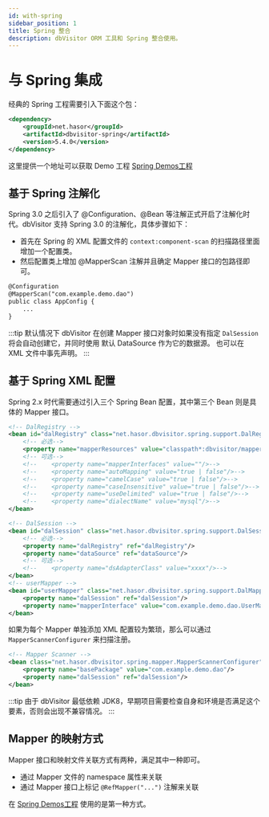 ```yaml
---
id: with-spring
sidebar_position: 1
title: Spring 整合
description: dbVisitor ORM 工具和 Spring 整合使用。
---
```

# 与 Spring 集成

经典的 Spring 工程需要引入下面这个包：

```xml
<dependency>
    <groupId>net.hasor</groupId>
    <artifactId>dbvisitor-spring</artifactId>
    <version>5.4.0</version>
</dependency>
```

这里提供一个地址可以获取 Demo 工程 [Spring Demos工程](https://gitee.com/zycgit/dbvisitor/tree/main/dbvisitor-example/spring/)

## 基于 Spring 注解化

Spring 3.0 之后引入了 @Configuration、@Bean 等注解正式开启了注解化时代。dbVisitor 支持 Spring 3.0 的注解化，具体步骤如下：

- 首先在 Spring 的 XML 配置文件的 `context:component-scan` 的扫描路径里面增加一个配置类。
- 然后配置类上增加 @MapperScan 注解并且确定 Mapper 接口的包路径即可。

```xml
@Configuration
@MapperScan("com.example.demo.dao")
public class AppConfig {
    ...
}
```

:::tip
默认情况下 dbVisitor 在创建 Mapper 接口对象时如果没有指定 `DalSession` 将会自动创建它，并同时使用 默认 DataSource 作为它的数据源。
也可以在 XML 文件中事先声明。
:::

## 基于 Spring XML 配置

Spring 2.x 时代需要通过引入三个 Spring Bean 配置，其中第三个 Bean 则是具体的 Mapper 接口。

```xml
<!-- DalRegistry -->
<bean id="dalRegistry" class="net.hasor.dbvisitor.spring.support.DalRegistryBean">
    <!-- 必选-->
    <property name="mapperResources" value="classpath*:dbvisitor/mapper/*Mapper.xml"/>
    <!-- 可选-->
    <!--    <property name="mapperInterfaces" value=""/>-->
    <!--    <property name="autoMapping" value="true | false"/>-->
    <!--    <property name="camelCase" value="true | false"/>-->
    <!--    <property name="caseInsensitive" value="true | false"/>-->
    <!--    <property name="useDelimited" value="true | false"/>-->
    <!--    <property name="dialectName" value="mysql"/>-->
</bean>

<!-- DalSession -->
<bean id="dalSession" class="net.hasor.dbvisitor.spring.support.DalSessionBean">
    <!-- 必选-->
    <property name="dalRegistry" ref="dalRegistry"/>
    <property name="dataSource" ref="dataSource"/>
    <!-- 可选-->
    <!--    <property name="dsAdapterClass" value="xxxx"/>-->
</bean>
<!-- userMapper -->
<bean id="userMapper" class="net.hasor.dbvisitor.spring.support.DalMapperBean">
    <property name="dalSession" ref="dalSession"/>
    <property name="mapperInterface" value="com.example.demo.dao.UserMapper"/>
</bean>
```

如果为每个 Mapper 单独添加 XML 配置较为繁琐，那么可以通过 `MapperScannerConfigurer` 来扫描注册。

```xml
<!-- Mapper Scanner -->
<bean class="net.hasor.dbvisitor.spring.mapper.MapperScannerConfigurer">
    <property name="basePackage" value="com.example.demo.dao"/>
    <property name="dalSession" ref="dalSession"/>
</bean>
```

:::tip
由于 dbVisitor 最低依赖 JDK8，早期项目需要检查自身和环境是否满足这个要素，否则会出现不兼容情况。
:::

## Mapper 的映射方式

Mapper 接口和映射文件关联方式有两种，满足其中一种即可。

- 通过 Mapper 文件的 namespace 属性来关联
- 通过 Mapper 接口上标记 `@RefMapper("...")` 注解来关联

在 [Spring Demos工程](https://gitee.com/zycgit/dbvisitor/tree/main/dbvisitor-example/spring/) 使用的是第一种方式。
